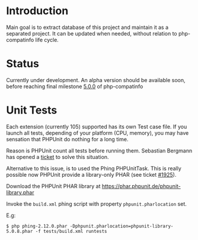 # Introduction

Main goal is to extract database of this project and maintain it as a separated project.
It can be updated when needed, without relation to php-compatinfo life cycle.

# Status

Currently under development. An alpha version should be available soon, before reaching final milestone 
[5.0.0](https://github.com/llaville/php-compat-info/milestones/5.0.0) of php-compatinfo

# Unit Tests

Each extension (currently 105) supported has its own Test case file.
If you launch all tests, depending of your platform (CPU, memory), you may have sensation 
that PHPUnit do nothing for a long time.

Reason is PHPUnit count all tests before running them. Sebastian Bergmann has opened 
a [ticket](https://github.com/sebastianbergmann/phpunit/issues/10) to solve this situation.

Alternative to this issue, is to used the Phing PHPUnitTask. This is really possible now PHPUnit 
provide a library-only PHAR (see ticket [#1925](https://github.com/sebastianbergmann/phpunit/issues/1925)).

Download the PHPUnit PHAR library at https://phar.phpunit.de/phpunit-library.phar

Invoke the `build.xml` phing script with property `phpunit.pharlocation` set.

E.g:

```
$ php phing-2.12.0.phar -Dphpunit.pharlocation=phpunit-library-5.0.8.phar -f tests/build.xml runtests
```

